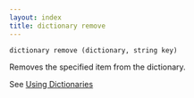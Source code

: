 ```yaml
---
layout: index
title: dictionary remove
---
```


    dictionary remove (dictionary, string key)

Removes the specified item from the dictionary.

See [Using Dictionaries](../using_dictionaries.html)
